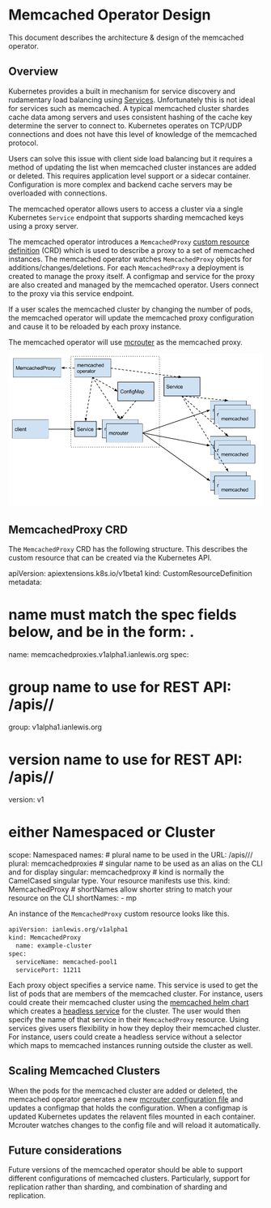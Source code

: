 # Memcached Operator Design

This document describes the architecture & design of the memcached operator.

## Overview

Kubernetes provides a built in mechanism for service discovery and rudamentary load balancing using [Services](https://kubernetes.io/docs/concepts/services-networking/service/). Unfortunately this is not ideal for services such as memcached. A typical memcached cluster shardes cache data among servers and uses consistent hashing of the cache key determine the server to connect to. Kubernetes operates on TCP/UDP connections and does not have this level of knowledge of the memcached protocol.

Users can solve this issue with client side load balancing but it requires a method of updating the list when memcached cluster instances are added or deleted. This requires application level support or a sidecar container. Configuration is more complex and backend cache servers may be overloaded with connections.

The memcached operator allows users to access a cluster via a single Kubernetes `Service` endpoint that supports sharding memcached keys using a proxy server.

The memcached operator introduces a `MemcachedProxy` [custom resource definition](https://kubernetes.io/docs/tasks/access-kubernetes-api/extend-api-custom-resource-definitions/) (CRD) which is used to describe a proxy to a set of memcached instances. The memcached operator watches `MemcachedProxy` objects for additions/changes/deletions. For each `MemcachedProxy` a deployment is created to manage the proxy itself. A configmap and service for the proxy are also created and managed by the memcached operator. Users connect to the proxy via this service endpoint.

If a user scales the memcached cluster by changing the number of pods, the memcached operator will update the memcached proxy configuration and cause it to be reloaded by each proxy instance.

The memcached operator will use [mcrouter](https://github.com/facebook/mcrouter) as the memcached proxy.

![diagram](design.png)

## MemcachedProxy CRD

The `MemcachedProxy` CRD has the following structure. This describes the custom resource that can be created via the Kubernetes API.

apiVersion: apiextensions.k8s.io/v1beta1
kind: CustomResourceDefinition
metadata:
  # name must match the spec fields below, and be in the form: <plural>.<group>
  name: memcachedproxies.v1alpha1.ianlewis.org
spec:
  # group name to use for REST API: /apis/<group>/<version>
  group: v1alpha1.ianlewis.org
  # version name to use for REST API: /apis/<group>/<version>
  version: v1
  # either Namespaced or Cluster
  scope: Namespaced
  names:
    # plural name to be used in the URL: /apis/<group>/<version>/<plural>
    plural: memcachedproxies
    # singular name to be used as an alias on the CLI and for display
    singular: memcachedproxy
    # kind is normally the CamelCased singular type. Your resource manifests use this.
    kind: MemcachedProxy
    # shortNames allow shorter string to match your resource on the CLI
    shortNames:
    - mp

An instance of the `MemcachedProxy` custom resource looks like this.

```
apiVersion: ianlewis.org/v1alpha1
kind: MemcachedProxy
  name: example-cluster
spec:
  serviceName: memcached-pool1
  servicePort: 11211
```

Each proxy object specifies a service name. This service is used to get the list of pods that are members of the memcached cluster. For instance, users could create their memcached cluster using the [memcached helm chart](https://github.com/kubernetes/charts/tree/master/stable/memcached) which creates a [headless service](https://kubernetes.io/docs/concepts/services-networking/service/#headless-services) for the cluster. The user would then specify the name of that service in their `MemcachedProxy` resource. Using services gives users flexibility in how they deploy their memcached cluster. For instance, users could create a headless service without a selector which maps to memcached instances running outside the cluster as well.

## Scaling Memcached Clusters

When the pods for the memcached cluster are added or deleted, the memcached operator generates a new [mcrouter configuration file](https://github.com/facebook/mcrouter/wiki/Config-Files) and updates a configmap that holds the configuration. When a configmap is updated Kubernetes updates the relavent files mounted in each container. Mcrouter watches changes to the config file and will reload it automatically.

## Future considerations

Future versions of the memcached operator should be able to support different configurations of memcached clusters. Particularly, support for replication rather than sharding, and combination of sharding and replication.
